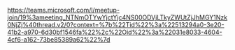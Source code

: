 https://teams.microsoft.com/l/meetup-join/19%3ameeting_NTNmOTYwYjctYjc4NS00ODVjLTkyZWUtZjJhMGY1Nzk0NjZj%40thread.v2/0?context=%7b%22Tid%22%3a%22513294a0-3e20-41b2-a970-6d30bf1546fa%22%2c%22Oid%22%3a%22031e8033-4604-4cf6-a162-73be85389a62%22%7d
